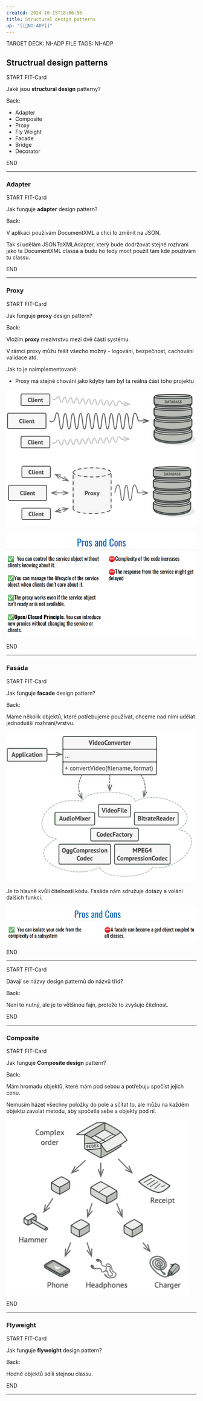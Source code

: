 ```yaml
---
created: 2024-10-15T18:06:56
title: Structural design patterns
up: "[[📖NI-ADP]]"
---
```


TARGET DECK: NI-ADP
FILE TAGS: NI-ADP
## Structrual design patterns


START
FIT-Card

Jaké jsou **structural design** patterny?

Back:

- Adapter
- Composite
- Proxy
- Fly Weight
- Facade
- Bridge
- Decorator

END

---

### Adapter

START
FIT-Card

Jak funguje **adapter** design pattern?

Back:

<!-- ExampleStart -->
V aplikaci používám DocumentXML a chci to změnit na JSON.

Tak si udělám JSONToXMLAdapter, který bude dodržovat stejné rozhraní jako ta DocumentXML classa a budu ho tedy moct použít tam kde používám tu classu.
<!-- ExampleEnd -->


END

---

### Proxy


START
FIT-Card

Jak funguje **proxy** design pattern?

Back:

Vložím **proxy** mezivrstvu mezi dvě části systému.

V rámci proxy můžu řešit všecho možný - logování, bezpečnost, cachování validace atd.

Jak to je naimplementované:
- Proxy má stejné chování jako kdyby tam byl ta reálná část toho projektu

<!-- ExampleStart -->
![](../../Assets/Pasted%20image%2020241015185224.png)
![](../../Assets/Pasted%20image%2020241015185240.png)
<!-- ExampleEnd -->

<!-- DetailInfoStart -->
![](../../Assets/Pasted%20image%2020241015185322.png)
<!-- DetailInfoEnd -->

END

---

### Fasáda


START
FIT-Card

Jak funguje **facade** design pattern?

Back:

Máme několik objektů, které potřebujeme používat, chceme nad nimi udělat jednodušší rozhraní/vrstvu.

<!-- ExampleStart -->
![](../../Assets/Pasted%20image%2020241015190649.png)
<!-- ExampleEnd -->


<!-- DetailInfoStart -->
Je to hlavně kvůli čitelnosti kódu. Fasáda nám sdružuje dotazy a volání dalších funkcí.

![](../../Assets/Pasted%20image%2020241015190755.png)
<!-- DetailInfoEnd -->



END

---


START
FIT-Card

Dávají se názvy design patternů do názvů tříd?

Back:

Není to nutný, ale je to většinou fajn, protože to zvyšuje čitelnost.

END

---

### Composite

START
FIT-Card

Jak funguje **Composite design** pattern?

Back:

Mám hromadu objektů, které mám pod sebou a potřebuju spočíst jejich cenu.

<!-- DetailInfoStart -->
Nemusím házet všechny položky do pole a sčítat to, ale můžu na každém objektu zavolat metodu, aby spočetla sebe a objekty pod ní.
<!-- DetailInfoEnd -->


<!-- ImageStart -->
![](../../Assets/Pasted%20image%2020241015191939.png)
<!-- ImageEnd -->


END

---

### Flyweight


START
FIT-Card

Jak funguje **flyweight** design pattern?

Back:

Hodně objektů sdílí stejnou classu.

END

---
